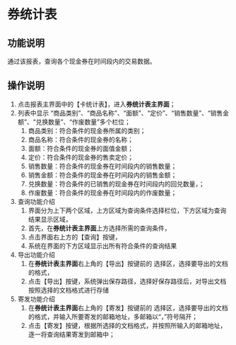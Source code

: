 # 券统计表

## 功能说明

通过该报表，查询各个现金券在时间段内的交易数据。

## 操作说明

1.	点击报表主界面中的【卡统计表】，进入**券统计表主界面**；
2.	列表中显示 “商品类别”、“商品名称”、“面额”、“定价”、“销售数量”、“销售金额”、“兑换数量”、“作废数量”多个栏位；
 	1. 商品类别：符合条件的现金券所属的类别；
 	2. 商品名称：符合条件的现金券的名称；
 	3. 面额：符合条件的现金券的面值金额；
 	4. 定价：符合条件的现金券的售卖定价；
 	5. 销售数量：符合条件的现金券在时间段内的销售数量；
 	6. 销售金额：符合条件的现金券在时间段内的销售金额；
 	7. 兑换数量：符合条件的已销售的现金券在时间段内的回兑数量，；
 	8. 作废数量：符合条件的现金券在时间段内的作废数量；
3.	查询功能介绍
	1. 界面分为上下两个区域，上方区域为查询条件选择栏位，下方区域为查询结果显示区域，
	2. 首先，在**券统计表主界面**上方选择所需的查询条件，
	3. 点击界面右上方的【查询】按键，
	4. 系统在界面的下方区域显示出所有符合条件的查询结果
4.	导出功能介绍
	1. 在**券统计表主界面**右上角的【导出】按键前的 选择区，选择要导出的文档的格式，
	2. 点击【导出】按键，系统弹出保存路径，选择好保存路径后，对导出文档按照选择的文档格式进行存储
5.	寄发功能介绍
	1. 在**券统计表主界面**右上角的【寄发】按键前的 选择区，选择要导出的文档的格式，并输入所要寄发的邮箱地址，多邮箱以“，”符号隔开；
	2. 点击【寄发】按键，根据所选择的文档格式，并按照所输入的邮箱地址，逐一将查询结果寄发到邮箱中；
